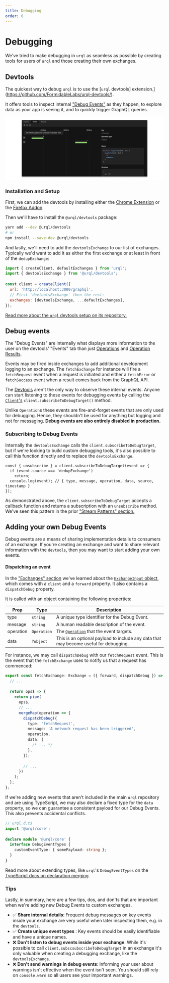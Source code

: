 ```yaml
---
title: Debugging
order: 6
---
```


# Debugging

We've tried to make debugging in `urql` as seamless as possible by creating tools for users of `urql`
and those creating their own exchanges.

## Devtools

The quickest way to debug `urql` is to use the [`urql` devtools]
extension.](https://github.com/FormidableLabs/urql-devtools/).

It offers tools to inspect internal ["Debug Events"](#debug-events) as they happen, to explore data
as your app is seeing it, and to quickly trigger GraphQL queries.

![Urql Devtools Timeline](../assets/devtools-timeline.png)

### Installation and Setup

First, we can add the devtools by installing either the [Chrome
Extension](https://chrome.google.com/webstore/detail/urql-devtools/mcfphkbpmkbeofnkjehahlmidmceblmm)
or the [Firefox Addon](https://addons.mozilla.org/en-GB/firefox/addon/urql-devtools/).

Then we'll have to install the `@urql/devtools` package:

```sh
yarn add --dev @urql/devtools
# or
npm install --save-dev @urql/devtools
```

And lastly, we'll need to add the `devtoolsExchange` to our list of exchanges. Typically we'd want
to add it as either the first exchange or at least in front of the `dedupExchange`:

```js
import { createClient, defaultExchanges } from 'urql';
import { devtoolsExchange } from '@urql/devtools';

const client = createClient({
  url: 'http://localhost:3000/graphql',
  // First `devtoolsExchange` then the rest:
  exchanges: [devtoolsExchange, ...defaultExchanges],
});
```

[Read more about the `urql` devtools setup on its repository.](https://github.com/FormidableLabs/urql-devtools)

## Debug events

The "Debug Events" are internally what displays more information to the user on the devtools'
"Events" tab than just [Operations](../api/core.md#operation) and [Operation
Results](../api/core.md#operationresult).

Events may be fired inside exchanges to add additional development logging to an exchange.
The `fetchExchange` for instance will fire a `fetchRequest` event when a request is initiated and
either a `fetchError` or `fetchSuccess` event when a result comes back from the GraphQL API.

The [Devtools](#browser-devtools) aren't the only way to observe these internal events.
Anyone can start listening to these events for debugging events by calling the
[`Client`'s](../api/core.md#client) `client.subscribeToDebugTarget()` method.

Unlike `Operation`s these events are fire-and-forget events that are only used for debugging. Hence,
they shouldn't be used for anything but logging and not for messaging. **Debug events are also
entirely disabled in production.**

### Subscribing to Debug Events

Internally the `devtoolsExchange` calls the `client.subscribeToDebugTarget`, but if we're looking to
build custom debugging tools, it's also possible to call this function directly and to replace the
`devtoolsExchange`.

```
const { unsubscribe } = client.subscribeToDebugTarget(event => {
  if (event.source === 'dedupExchange')
    return;
  console.log(event); // { type, message, operation, data, source, timestamp }
});
```

As demonstrated above, the `client.subscribeToDebugTarget` accepts a callback function and returns
a subscription with an `unsubscribe` method. We've seen this pattern in the prior ["Stream Patterns"
section.](../concepts/stream-patterns.md#the-wonka-library)

## Adding your own Debug Events

Debug events are a means of sharing implementation details to consumers of an exchange. If you're
creating an exchange and want to share relevant information with the `devtools`, then you may want
to start adding your own events.

#### Dispatching an event

In the ["Exchanges" section](../concepts/exchanges.md) we've learned about the [`ExchangeInput`
object](../api/core.md#exchangeinput), which comes with a `client` and a `forward` property.
It also contains a `dispatchDebug` property.

It is called with an object containing the following properties:

| Prop      | Type        | Description                                                                           |
| --------- | ----------- | ------------------------------------------------------------------------------------- |
| type      | `string`    | A unique type identifier for the Debug Event.                                         |
| message   | `string`    | A human readable description of the event.                                            |
| operation | `Operation` | The [`Operation`](../api/core.md#operation) that the event targets.                   |
| data      | `?object`   | This is an optional payload to include any data that may become useful for debugging. |

For instance, we may call `dispatchDebug` with our `fetchRequest` event. This is the event that the
`fetchExchange` uses to notify us that a request has commenced:

```ts
export const fetchExchange: Exchange = ({ forward, dispatchDebug }) => {
  // ...

  return ops$ => {
    return pipe(
      ops$,
      // ...
      mergeMap(operation => {
        dispatchDebug({
          type: 'fetchRequest',
          message: 'A network request has been triggered',
          operation,
          data: {
            /* ... */
          },
        });

        // ...
      })
    );
  };
};
```

If we're adding new events that aren't included in the main `urql` repository and are using
TypeScript, we may also declare a fixed type for the `data` property, so we can guarantee a
consistent payload for our Debug Events. This also prevents accidental conflicts.

```ts
// urql.d.ts
import '@urql/core';

declare module '@urql/core' {
  interface DebugEventTypes {
    customEventType: { somePayload: string };
  }
}
```

Read more about extending types, like `urql`'s `DebugEventTypes` on the [TypeScript docs on
declaration merging](https://www.typescriptlang.org/docs/handbook/declaration-merging.html).

### Tips

Lastly, in summary, here are a few tips, dos, and don'ts that are important when we're adding new
Debug Events to custom exchanges.

- ✅ **Share internal details**: Frequent debug messages on key events inside your exchange are very
  useful when later inspecting them, e.g. in the `devtools`.
- ✅ **Create unique event types** : Key events should be easily identifiable and have a unique
  names.
- ❌ **Don't listen to debug events inside your exchange**: While it's possible to call
  `client.subscsubscribeToDebugTarget` in an exchange it's only valuable when creating a debugging
  exchange, like the `devtoolsExchange`.
- ❌ **Don't send warnings in debug events**: Informing your user about warnings isn't effective
  when the event isn't seen. You should still rely on `console.warn` so all users see your important
  warnings.
